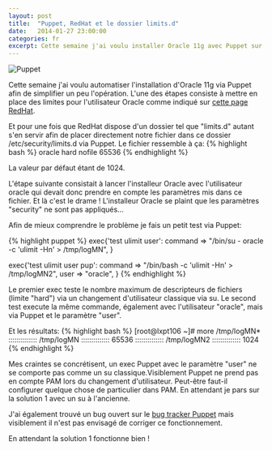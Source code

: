 ```yaml
---
layout: post
title:  "Puppet, RedHat et le dossier limits.d"
date:   2014-01-27 23:00:00
categories: fr
excerpt: Cette semaine j'ai voulu installer Oracle 11g avec Puppet sur RedHat en utilisant le dossier limits.d
---
```

![Puppet]({{site.url}}/assets/PL_logo.png)

Cette semaine j'ai voulu automatiser l'installation d'Oracle 11g via Puppet afin de simplifier un peu l'opération. L'une des étapes consiste à mettre en place des limites pour l'utilisateur Oracle comme indiqué sur [cette page RedHat](https://access.redhat.com/site/documentation/en-US/Red_Hat_Enterprise_Linux/5/html/Tuning_and_Optimizing_Red_Hat_Enterprise_Linux_for_Oracle_9i_and_10g_Databases/chap-Oracle_9i_and_10g_Tuning_Guide-Setting_Shell_Limits_for_the_Oracle_User.html).

Et pour une fois que RedHat dispose d'un dossier tel que "limits.d" autant s'en servir afin de placer directement notre fichier dans ce dossier /etc/security/limits.d via Puppet. Le fichier ressemble à ça:
{% highlight bash %}
oracle           hard    nofile          65536
{% endhighlight %}

La valeur par défaut étant de 1024.

L'étape suivante consistait à lancer l'installeur Oracle avec l'utilisateur oracle qui devait donc prendre en compte les paramètres mis dans ce fichier. Et là c'est le drame ! L'installeur Oracle se plaint que les paramètres "security" ne sont pas appliqués...

Afin de mieux comprendre le problème je fais un petit test via Puppet:

{% highlight puppet %}
exec{'test ulimit user': 
  command => "/bin/su - oracle -c 'ulimit -Hn' > /tmp/logMN", 
}

exec{'test ulimit user pup': 
  command => "/bin/bash -c 'ulimit -Hn' > /tmp/logMN2", 
  user => "oracle", 
}
{% endhighlight %}

Le premier exec teste le nombre maximum de descripteurs de fichiers (limite "hard") via un changement d'utilisateur classique via su. Le second test execute la même commande, également avec l'utilisateur "oracle", mais via Puppet et le paramètre "user".

Et les résultats:
{% highlight bash %}
[root@lxpt106 ~]# more /tmp/logMN* 
:::::::::::::: /tmp/logMN :::::::::::::: 
65536 
:::::::::::::: /tmp/logMN2 :::::::::::::: 
1024
{% endhighlight %}

Mes craintes se concrétisent, un exec Puppet avec le paramètre "user" ne se comporte pas comme un su classique.Visiblement Puppet ne prend pas en compte PAM lors du changement d'utilisateur. Peut-être faut-il configurer quelque chose de particulier dans PAM.
En attendant je pars sur la solution 1 avec un su à l'ancienne.

J'ai également trouvé un bug ouvert sur le [bug tracker Puppet](http://projects.puppetlabs.com/issues/4707) mais visiblement il n'est pas envisagé de corriger ce fonctionnement.

En attendant la solution 1 fonctionne bien !
